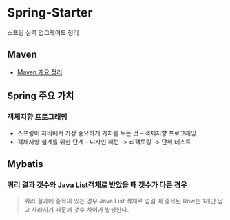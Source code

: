 # Spring-Starter
스프링 실력 업그레이드 정리

## Maven
* [Maven 개요 정리](https://www.egovframe.go.kr/wiki/doku.php?id=egovframework:dev:dep:build:maven)

## Spring 주요 가치
### 객체지향 프로그래밍
* 스프링이 자바에서 가장 중요하게 가치를 두는 것 - 객체지향 프로그래밍
* 객체지향 설계를 위한 단계 - 디자인 패턴 -> 리팩토링 -> 단위 테스트

## Mybatis
### 쿼리 결과 갯수와 Java List객체로 받았을 때 갯수가 다른 경우
> 쿼리 결과에 중복이 있는 경우 Java List 객체로 넘길 때 중복된 Row는 1개만 남고 사라지기 때문에 갯수 차이가 발생한다.
